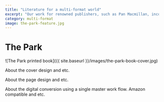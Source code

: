 ```yaml
---
title: "Literature for a multi-format world"
excerpt: "Our work for renowned publishers, such as Pan Macmillan, incorporates a balance of technology and design. The age-old craft of creating a beautiful printed book is also translated into digital media."
category: multi-format
image: the-park-feature.jpg
---
```


# The Park

![The Park printed book]({{ site.baseurl }}/images/the-park-book-cover.jpg)

About the cover design and etc.

About the page design and etc.

About the digital conversion using a single master work flow. Amazon compatible and etc.
